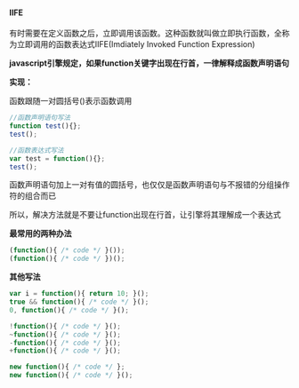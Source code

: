 
#### IIFE
有时需要在定义函数之后，立即调用该函数。这种函数就叫做立即执行函数，全称为立即调用的函数表达式IIFE(Imdiately Invoked Function Expression)

**javascript引擎规定，如果function关键字出现在行首，一律解释成函数声明语句**

**实现：**

函数跟随一对圆括号()表示函数调用

```javascript
//函数声明语句写法
function test(){};
test();

//函数表达式写法
var test = function(){};
test();
```

函数声明语句加上一对有值的圆括号，也仅仅是函数声明语句与不报错的分组操作符的组合而已


所以，解决方法就是不要让function出现在行首，让引擎将其理解成一个表达式

**最常用的两种办法**

```javascript
(function(){ /* code */ }());
(function(){ /* code */ })();
```

**其他写法**
```javascript
var i = function(){ return 10; }();
true && function(){ /* code */ }();
0, function(){ /* code */ }();

!function(){ /* code */ }();
~function(){ /* code */ }();
-function(){ /* code */ }();
+function(){ /* code */ }();

new function(){ /* code */ };
new function(){ /* code */ }();

```
